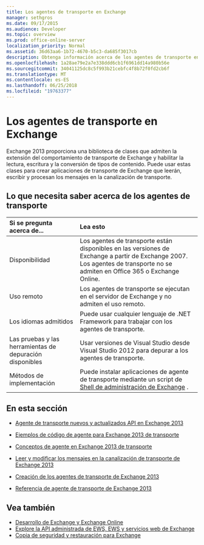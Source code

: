 ```yaml
---
title: Los agentes de transporte en Exchange
manager: sethgros
ms.date: 09/17/2015
ms.audience: Developer
ms.topic: overview
ms.prod: office-online-server
localization_priority: Normal
ms.assetid: 36d63aa6-1b72-4670-b5c3-da685f3017cb
description: Obtenga información acerca de los agentes de transporte en Exchange 2013.
ms.openlocfilehash: 1a28ae79e2a7e338ddd6cb1f6961dd14a980b56e
ms.sourcegitcommit: 34041125dc8c5f993b21cebfc4f8b72f0fd2cb6f
ms.translationtype: MT
ms.contentlocale: es-ES
ms.lasthandoff: 06/25/2018
ms.locfileid: "19763377"
---
```

# <a name="transport-agents-in-exchange"></a>Los agentes de transporte en Exchange
  
Exchange 2013 proporciona una biblioteca de clases que admiten la extensión del comportamiento de transporte de Exchange y habilitar la lectura, escritura y la conversión de tipos de contenido. Puede usar estas clases para crear aplicaciones de transporte de Exchange que leerán, escribir y procesan los mensajes en la canalización de transporte.
  
## <a name="what-you-need-to-know-about-transport-agents"></a>Lo que necesita saber acerca de los agentes de transporte

|Si se pregunta acerca de...|Lea esto|
|:-----|:-----|
|Disponibilidad  <br/> |Los agentes de transporte están disponibles en las versiones de Exchange a partir de Exchange 2007. Los agentes de transporte no se admiten en Office 365 o Exchange Online.  <br/> |
|Uso remoto  <br/> |Los agentes de transporte se ejecutan en el servidor de Exchange y no admiten el uso remoto.  <br/> |
|Los idiomas admitidos  <br/> |Puede usar cualquier lenguaje de .NET Framework para trabajar con los agentes de transporte.  <br/> |
|Las pruebas y las herramientas de depuración disponibles  <br/> |Usar versiones de Visual Studio desde Visual Studio 2012 para depurar a los agentes de transporte.  <br/> |
|Métodos de implementación  <br/> |Puede instalar aplicaciones de agente de transporte mediante un script de [Shell de administración de Exchange](../management/exchange-management-shell.md) .  <br/> |
   
## <a name="in-this-section"></a>En esta sección

- [Agente de transporte nuevos y actualizados API en Exchange 2013](new-and-updated-transport-agent-apis-in-exchange-2013.md)
    
- [Ejemplos de código de agente para Exchange 2013 de transporte](transport-agent-code-samples-for-exchange-2013.md)
    
- [Conceptos de agente en Exchange 2013 de transporte](transport-agent-concepts-in-exchange-2013.md)
    
- [Leer y modificar los mensajes en la canalización de transporte de Exchange 2013](reading-and-modifying-messages-in-the-exchange-2013-transport-pipeline.md)
    
- [Creación de los agentes de transporte de Exchange 2013](creating-transport-agents-for-exchange-2013.md)
    
- [Referencia de agente de transporte de Exchange 2013](transport-agent-reference-for-exchange-2013.md)
    
## <a name="see-also"></a>Vea también

- [Desarrollo de Exchange y Exchange Online](../exchange-server-development.md)    
- [Explore la API administrada de EWS, EWS y servicios web de Exchange](../exchange-web-services/explore-the-ews-managed-api-ews-and-web-services-in-exchange.md)   
- [Copia de seguridad y restauración para Exchange](../backup-restore/backup-and-restore-for-exchange-2013.md) 
    

